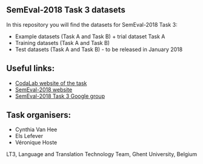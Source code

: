## SemEval-2018 Task 3 datasets ##

In this repository you will find the datasets for SemEval-2018 Task 3:

* Example datasets (Task A and Task B) + trial dataset Task A
* Training datasets (Task A and Task B)
* Test datasets (Task A and Task B) - to be released in January 2018

## Useful links: ##
* <a href="https://competitions.codalab.org/competitions/17468" target="_blank">CodaLab website of the task</a>
* <a href="http://alt.qcri.org/semeval2018/index.php?id=tasks" target="_blank">SemEval-2018 website</a>
* <a href="https://groups.google.com/forum/#!forum/semeval2018-task3" target="_blank">SemEval-2018 Task 3 Google group</a>


## Task organisers: ##
* Cynthia Van Hee
* Els Lefever
* Véronique Hoste

LT3, Language and Translation Technology Team, Ghent University, Belgium


